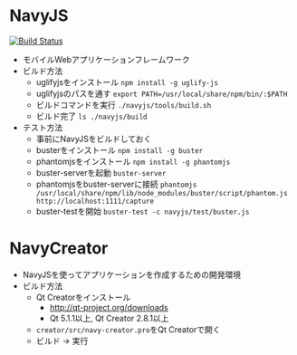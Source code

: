 # NavyJS
[![Build Status](https://travis-ci.org/h13i32maru/navyjs.png?branch=master)](https://travis-ci.org/h13i32maru/navyjs)
- モバイルWebアプリケーションフレームワーク
- ビルド方法
  - uglifyjsをインストール ``npm install -g uglify-js``
  - uglifyjsのパスを通す ``export PATH=/usr/local/share/npm/bin/:$PATH``
  - ビルドコマンドを実行 ``./navyjs/tools/build.sh``
  - ビルド完了 ``ls ./navyjs/build``
- テスト方法
  - 事前にNavyJSをビルドしておく
  - busterをインストール ``npm install -g buster``
  - phantomjsをインストール ``npm install -g phantomjs``
  - buster-serverを起動 ``buster-server``
  - phantomjsをbuster-serverに接続 ``phantomjs /usr/local/share/npm/lib/node_modules/buster/script/phantom.js http://localhost:1111/capture``
  - buster-testを開始 ``buster-test -c navyjs/test/buster.js``

# NavyCreator
- NavyJSを使ってアプリケーションを作成するための開発環境
- ビルド方法
  - Qt Creatorをインストール
      - http://qt-project.org/downloads
      - Qt 5.1.1以上, Qt Creator 2.8.1以上
  - ``creator/src/navy-creator.pro``をQt Creatorで開く
  - ビルド -> 実行
